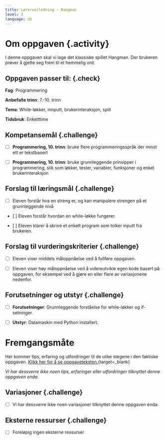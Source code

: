 ```yaml
---
title: Lærerveiledning - Hangman
level: 3
language: nb
---
```



# Om oppgaven {.activity}

I denne oppgaven skal vi lage det klassiske spillet Hangman. Der brukeren prøver å gjette seg frem til et hemmelig ord. 


## Oppgaven passer til: {.check}

 __Fag__: Programmering

 __Anbefalte trinn__: 7.-10. trinn 

 __Tema__: While-løkker, innputt, brukerinteraksjon, spill

 __Tidsbruk__: Enkelttime 


## Kompetansemål {.challenge}

 - [ ] __Programmering, 10. trinn__: bruke flere programmeringsspråk der minst ett er tekstbasert

 - [ ] __Programmering, 10. trinn__: bruke grunnleggende prinsipper i programmering, slik som løkker, tester, variabler, funksjoner og enkel brukerinteraksjon


## Forslag til læringsmål {.challenge}

 - [ ] Eleven forstår hva en streng er, og kan manipulere strengen på et grunnleggende nivå

 - [ ] Eleven forstår hvordan en while-løkke fungerer. 

 - [ ] Eleven klarer å skrive et enkelt program som tolker inputt fra brukeren.


## Forslag til vurderingskriterier {.challenge}

- [ ] Eleven viser middels måloppnåelse ved å fullføre oppgaven.

- [ ] Eleven viser høy måloppnåelse ved å videreutvikle egen kode basert på oppgaven, for eksempel ved å gjøre en eller flere av variasjonene nedenfor.

 
## Forutsetninger og utstyr {.challenge}

 - [ ]  __Forutsetninger__: Grunnleggende forståelse for while-løkker og if-setninger.

 - [ ]  __Utstyr__: Datamaskin med Python installert.


# Fremgangsmåte

 Her kommer tips, erfaring og utfordringer til de ulike stegene i den faktiske oppgaven. [Klikk her for å se oppgaveteksten.](../hangman/hangman.html){target=_blank}

_Vi har dessverre ikke noen tips, erfaringer eller utfordringer tilknyttet denne oppgaven enda._


## Variasjoner {.challenge}

- [ ]  Vi har dessverre ikke noen variasjoner tilknyttet denne oppgaven enda.


## Eksterne ressurser {.challenge}

- [ ] Foreløpig ingen eksterne ressurser 

